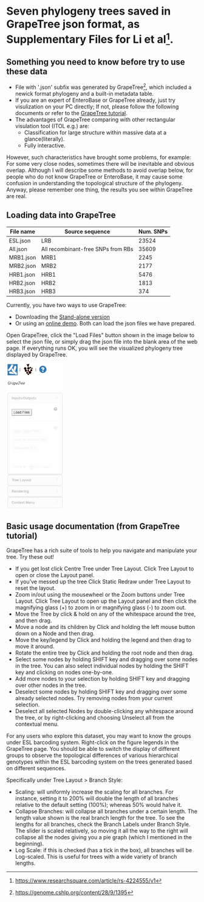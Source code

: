 # Seven phylogeny trees saved in GrapeTree json format, as Supplementary Files for Li et al[^capy].
## Something you need to know before try to use these data
* File with '.json' subfix was generated by GrapeTree[^GrapeTree], which included a newick format phylogeny and a built-in metadata table.
* If you are an expert of EnteroBase or GrapeTree already, just try visulization on your PC directly; If not, please follow the following documents or refer to the [GrapeTree tutorial](https://enterobase.readthedocs.io/en/latest/grapetree/grapetree-tutorial-1.html "GrapeTree tutorial").
* The advantages of GrapeTree comparing with other rectangular visulation tool (ITOL e.g.) are:
	* Classification for large structure within massive data at a glance(literally).
	* Fully interactive.

However, such characteristics have brought some problems, for example:
For some very close nodes, sometimes there will be inevitable and obvious overlap. Although I will describe some methods to avoid overlap below, for people who do not know GrapeTree or EnteroBase, it may cause some confusion in understanding the topological structure of the phylogeny. Anyway, please remember one thing, the results you see within GrapeTree are real.

## Loading data into GrapeTree

| File name | Source sequence | Num. SNPs |
| ---- | ---- | ---- |
| ESL.json | LRB | 23524 |
| All.json | All recombinant-free SNPs from RBs | 35609 |
| MRB1.json | MRB1 | 2245 |
| MRB2.json | MRB2 | 2177 |
| HRB1.json | HRB1 | 5476 |
| HRB2.json | HRB2 | 1813 |
| HRB3.json | HRB3 | 374 |

Currently, you have two ways to use GrapeTree: 
* Downloading the [Stand-alone version](https://github.com/achtman-lab/GrapeTree/releases) 
* Or using an [online demo](https://achtman-lab.github.io/GrapeTree/MSTree_holder.html). 
Both can load the json files we have prepared.

Open GrapeTree, click the "Load Files" button shown in the image below to select the json file, or simply drag the json file into the blank area of the web page. If everything runs OK, you will see the visualized phylogeny tree displayed by GrapeTree.

<img src=https://github.com/Naclist/Li-et-al.-A.-baumanii-data-repo/blob/main/img/loading.png width=30%>

## Basic usage documentation (from GrapeTree tutorial)
GrapeTree has a rich suite of tools to help you navigate and manipulate your tree. Try these out!

* If you get lost click Centre Tree under Tree Layout. Click Tree Layout to open or close the Layout panel.
* If you’ve messed up the tree Click Static Redraw under Tree Layout to reset the layout.
* Zoom in/out using the mousewheel or the Zoom buttons under Tree Layout. Click Tree Layout to open up the Layout panel and then click the magnifying glass (+) to zoom in or magnifying glass (-) to zoom out.
* Move the Tree by click & hold on any of the whitespace around the tree, and then drag.
* Move a node and its children by Click and holding the left mouse button down on a Node and then drag.
* Move the key/legend by Click and holding the legend and then drag to move it around.
* Rotate the entire tree by Click and holding the root node and then drag.
* Select some nodes by holding SHIFT key and dragging over some nodes in the tree. You can also select individual nodes by holding the SHIFT key and clicking on nodes one-by-one.
* Add more nodes to your selection by holding SHIFT key and dragging over other nodes in the tree.
* Deselect some nodes by holding SHIFT key and dragging over some already selected nodes. Try removing nodes from your current selection.
* Deselect all selected Nodes by double-clicking any whitespace around the tree, or by right-clicking and choosing Unselect all from the contextual menu.

For any users who explore this dataset, you may want to know the groups under ESL barcoding system. Right-click on the figure legends in the GrapeTree page. You should be able to switch the display of different groups to observe the topological differences of various hierarchical genotypes within the ESL barcoding system on the trees generated based on different sequences.

Specifically under Tree Layout > Branch Style:

* Scaling: will uniformly increase the scaling for all branches. For instance, setting it to 200% will double the length of all branches relative to the default setting (100%); whereas 50% would halve it.
* Collapse Branches: will collapse all branches under a certain length. The length value shown is the real branch length for the tree. To see the lengths for all branches, check the Branch Labels under Branch Style. The slider is scaled relatively, so moving it all the way to the right will collapse all the nodes giving you a pie graph (which I mentioned in the beginning).
* Log Scale: if this is checked (has a tick in the box), all branches will be Log-scaled. This is useful for trees with a wide variety of branch lengths.

[^capy]: https://www.researchsquare.com/article/rs-4224555/v1
[^GrapeTree]: https://genome.cshlp.org/content/28/9/1395
